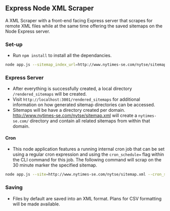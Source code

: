 ## Express Node XML Scraper

A XML Scraper with a front-end facing Express server that scrapes for remote XML files while at the same time offering the saved sitemaps on the Node Express server.

### Set-up
- Run `npm install` to install all the dependancies.
```bash
node app.js --sitemap_index_url=http://www.nytimes-se.com/nytse/sitemap.xml
```

### Express Server
- After everything is successfully created, a local directory `/rendered_sitemaps` will be created.
- Visit `http://localhost:3001/rendered_sitemaps` for additional information on how generated sitemap directories can be accessed.
- Sitemaps will be have a directory created per domain. http://www.nytimes-se.com/nytse/sitemap.xml will create a `nytimes-se.com/` directory and contain all related sitemaps from within that domain.

#### Cron
- This node application features a running internal cron job that can be set using a regular cron expression and using the `cron_schedule=` flag within the CLI command for this job. The following command will scrap on the 30 minute marker the specified sitemap.

```bash
node app.js --site=http://www.nytimes-se.com/nytse/sitemap.xml --cron_schedule="30 * * * *"
```

### Saving
- Files by default are saved into an XML format. Plans for CSV formatting will be made available.
